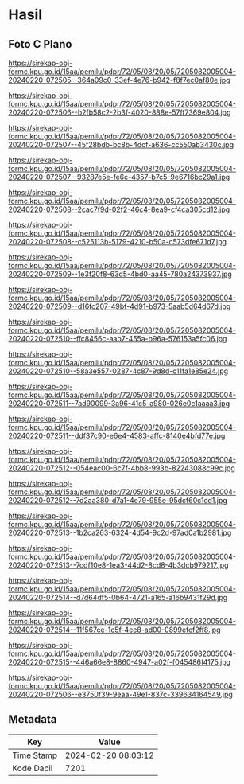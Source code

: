 # Hasil

## Foto C Plano

https://sirekap-obj-formc.kpu.go.id/15aa/pemilu/pdpr/72/05/08/20/05/7205082005004-20240220-072505--364a09c0-33ef-4e76-b942-f8f7ec0af80e.jpg

https://sirekap-obj-formc.kpu.go.id/15aa/pemilu/pdpr/72/05/08/20/05/7205082005004-20240220-072506--b2fb58c2-2b3f-4020-888e-57ff7369e804.jpg

https://sirekap-obj-formc.kpu.go.id/15aa/pemilu/pdpr/72/05/08/20/05/7205082005004-20240220-072507--45f28bdb-bc8b-4dcf-a636-cc550ab3430c.jpg

https://sirekap-obj-formc.kpu.go.id/15aa/pemilu/pdpr/72/05/08/20/05/7205082005004-20240220-072507--93287e5e-fe6c-4357-b7c5-9e6716bc29a1.jpg

https://sirekap-obj-formc.kpu.go.id/15aa/pemilu/pdpr/72/05/08/20/05/7205082005004-20240220-072508--2cac7f9d-02f2-46c4-8ea9-cf4ca305cd12.jpg

https://sirekap-obj-formc.kpu.go.id/15aa/pemilu/pdpr/72/05/08/20/05/7205082005004-20240220-072508--c525113b-5179-4210-b50a-c573dfe671d7.jpg

https://sirekap-obj-formc.kpu.go.id/15aa/pemilu/pdpr/72/05/08/20/05/7205082005004-20240220-072509--1e3f20f8-63d5-4bd0-aa45-780a24373937.jpg

https://sirekap-obj-formc.kpu.go.id/15aa/pemilu/pdpr/72/05/08/20/05/7205082005004-20240220-072509--d16fc207-49bf-4d91-b973-5aab5d64d67d.jpg

https://sirekap-obj-formc.kpu.go.id/15aa/pemilu/pdpr/72/05/08/20/05/7205082005004-20240220-072510--ffc8456c-aab7-455a-b96a-576153a5fc06.jpg

https://sirekap-obj-formc.kpu.go.id/15aa/pemilu/pdpr/72/05/08/20/05/7205082005004-20240220-072510--58a3e557-0287-4c87-9d8d-c11fa1e85e24.jpg

https://sirekap-obj-formc.kpu.go.id/15aa/pemilu/pdpr/72/05/08/20/05/7205082005004-20240220-072511--7ad90099-3a96-41c5-a980-026e0c1aaaa3.jpg

https://sirekap-obj-formc.kpu.go.id/15aa/pemilu/pdpr/72/05/08/20/05/7205082005004-20240220-072511--ddf37c90-e6e4-4583-affc-8140e4bfd77e.jpg

https://sirekap-obj-formc.kpu.go.id/15aa/pemilu/pdpr/72/05/08/20/05/7205082005004-20240220-072512--054eac00-6c7f-4bb8-993b-82243088c99c.jpg

https://sirekap-obj-formc.kpu.go.id/15aa/pemilu/pdpr/72/05/08/20/05/7205082005004-20240220-072512--7d2aa380-d7a1-4e79-955e-95dcf60c1cd1.jpg

https://sirekap-obj-formc.kpu.go.id/15aa/pemilu/pdpr/72/05/08/20/05/7205082005004-20240220-072513--1b2ca263-6324-4d54-9c2d-97ad0a1b2981.jpg

https://sirekap-obj-formc.kpu.go.id/15aa/pemilu/pdpr/72/05/08/20/05/7205082005004-20240220-072513--7cdf10e8-1ea3-44d2-8cd8-4b3dcb979217.jpg

https://sirekap-obj-formc.kpu.go.id/15aa/pemilu/pdpr/72/05/08/20/05/7205082005004-20240220-072514--d7d64df5-0b64-4721-a165-a16b9431f29d.jpg

https://sirekap-obj-formc.kpu.go.id/15aa/pemilu/pdpr/72/05/08/20/05/7205082005004-20240220-072514--11f567ce-1e5f-4ee8-ad00-0899efef2ff8.jpg

https://sirekap-obj-formc.kpu.go.id/15aa/pemilu/pdpr/72/05/08/20/05/7205082005004-20240220-072515--446a66e8-8860-4947-a02f-f045486f4175.jpg

https://sirekap-obj-formc.kpu.go.id/15aa/pemilu/pdpr/72/05/08/20/05/7205082005004-20240220-072506--e3750f39-9eaa-49e1-837c-339634164549.jpg


## Metadata

| Key        | Value               |
| ---------- | ------------------- |
| Time Stamp | 2024-02-20 08:03:12 |
| Kode Dapil | 7201                |



